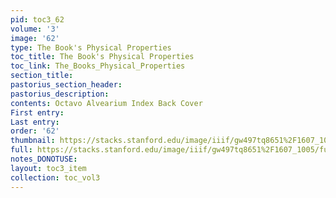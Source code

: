 ```yaml
---
pid: toc3_62
volume: '3'
image: '62'
type: The Book's Physical Properties
toc_title: The Book's Physical Properties
toc_link: The_Books_Physical_Properties
section_title: 
pastorius_section_header: 
pastorius_description: 
contents: Octavo Alvearium Index Back Cover
First entry: 
Last entry: 
order: '62'
thumbnail: https://stacks.stanford.edu/image/iiif/gw497tq8651%2F1607_1005/full/100,/0/default.jpg
full: https://stacks.stanford.edu/image/iiif/gw497tq8651%2F1607_1005/full/full/0/default.jpg
notes_DONOTUSE: 
layout: toc3_item
collection: toc_vol3
---
```

